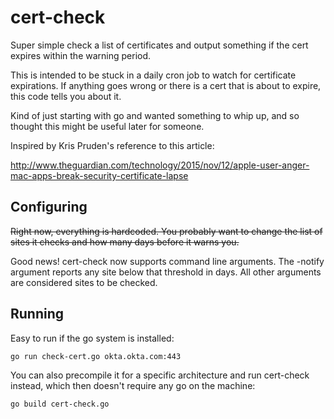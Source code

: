 # cert-check

Super simple check a list of certificates and output something
if the cert expires within the warning period.

This is intended to be stuck in a daily cron job to watch for
certificate expirations. If anything goes wrong or there is a cert
that is about to expire, this code tells you about it.

Kind of just starting with go and wanted something to whip up,
and so thought this might be useful later for someone.

Inspired by Kris Pruden's reference to this article:

http://www.theguardian.com/technology/2015/nov/12/apple-user-anger-mac-apps-break-security-certificate-lapse

## Configuring

~~Right now, everything is hardcoded. You probably want to change the
list of sites it checks and how many days before it warns you.~~

Good news!  cert-check now supports command line arguments.  The
-notify argument reports any site below that threshold in days.
All other arguments are considered sites to be checked.

## Running

Easy to run if the go system is installed:
```sh
go run check-cert.go okta.okta.com:443
```

You can also precompile it for a specific architecture and run cert-check
instead, which then doesn't require any go on the machine:

```sh
go build cert-check.go
```
